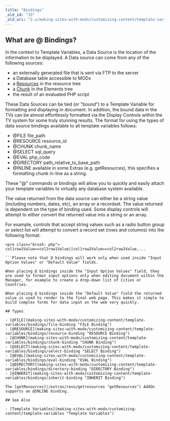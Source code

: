 ```yaml
---
title: "Bindings"
_old_id: "33"
_old_uri: "2.x/making-sites-with-modx/customizing-content/template-variables/bindings"
---
```


## What are **@** Bindings?

In the context to Template Variables, a Data Source is the location of the information to be displayed. A Data source can come from any of the following sources:

- an externally generated file that is sent via FTP to the server
- a Database table accessible to MODx
- a [Resources](making-sites-with-modx/structuring-your-site/resources "Resources") in the resource tree
- a [Chunk](making-sites-with-modx/structuring-your-site/chunks "Chunks") in the Elements tree
- the result of an evaluated PHP script

These Data Sources can be tied (or "bound") to a Template Variable for formatting and displaying in document. In addition, the bound data in the TVs can be almost effortlessly formatted via the Display Controls within the TV system for some truly stunning results. The format for using the types of data source bindings available to all template variables follows:

- @FILE file\_path
- @RESOURCE resource\_id
- @CHUNK chunk\_name
- @SELECT sql\_query
- @EVAL php\_code
- @DIRECTORY path\_relative\_to\_base\_path
- @INLINE available in some Extras (e.g. getResources), this specifies a formatting chunk in-line as a string.

These "@" commands or bindings will allow you to quickly and easily attach your template variables to virtually any database system available.

The value returned from the data source can either be a string value (including numbers, dates, etc), an array or a recordset. The value returned is dependent on the type of binding used. Some display controls will attempt to either convert the returned value into a string or an array.

For example, controls that accept string values such as a radio button group or select list will attempt to convert a record set (rows and columns) into the following format:

```
<pre class="brush: php">
col1row1Value==col2row1Value||col1row2Value==col2row2Value,...

```Please note that @ bindings will work only when used inside "Input Option Values" or "Default Value" fields.

When placing @ bindings inside the "Input Option Values" field, they are used to format input options only when editing document within the Manager, for example to create a drop-down list of Cities or Countries.

When placing @ bindings inside the "Default Value" field the returned value is used to render to the final web page. This makes it simple to build complex forms for data input on the web very quickly.

## Types

- [@FILE](making-sites-with-modx/customizing-content/template-variables/bindings/file-binding "FILE Binding")
- [@RESOURCE](making-sites-with-modx/customizing-content/template-variables/bindings/resource-binding "RESOURCE Binding")
- [@CHUNK](making-sites-with-modx/customizing-content/template-variables/bindings/chunk-binding "CHUNK Binding")
- [@SELECT](making-sites-with-modx/customizing-content/template-variables/bindings/select-binding "SELECT Binding")
- [@EVAL](making-sites-with-modx/customizing-content/template-variables/bindings/eval-binding "EVAL Binding")
- [@DIRECTORY](making-sites-with-modx/customizing-content/template-variables/bindings/directory-binding "DIRECTORY Binding")
- [@INHERIT](making-sites-with-modx/customizing-content/template-variables/bindings/inherit-binding "INHERIT Binding")

The [getResources](/extras/revo/getresources "getResources") AddOn supports an @INLINE binding.

## See Also

- [Template Variables](making-sites-with-modx/customizing-content/template-variables "Template Variables")